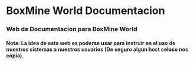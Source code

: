 # BoxMine World Documentacion

### Web de Documentacion para BoxMine World

#### Nota: La idea de esta web es poderse usar para instruir en el uso de nuestros sistemas a nuestros usuarios (De seguro algun host celoso nos copia).
